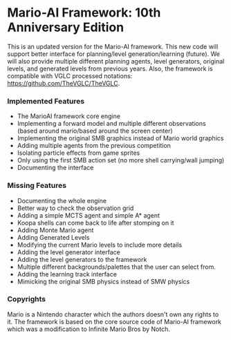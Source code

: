 # Mario-AI Framework: 10th Anniversary Edition
This is an updated version for the Mario-AI framework. This new code will support better interface for planning/level generation/learning (future). We will also provide multiple different planning agents, level generators, original levels, and generated levels from previous years. Also, the framework is compatible with VGLC processed notations: https://github.com/TheVGLC/TheVGLC.

### Implemented Features
- The MarioAI framework core engine
- Implementing a forward model and multiple different observations (based around mario/based around the screen center)
- Implementing the original SMB graphics instead of Mario world graphics
- Adding multiple agents from the previous competition
- Isolating particle effects from game sprites
- Only using the first SMB action set (no more shell carrying/wall jumping)
- Documenting the interface

### Missing Features
- Documenting the whole engine
- Better way to check the observation grid
- Adding a simple MCTS agent and simple A* agent
- Koopa shells can come back to life after stomping on it
- Adding Monte Mario agent
- Adding Generated Levels
- Modifying the current Mario levels to include more details
- Adding the level generator interface
- Adding the level generators to the framework
- Multiple different backgrounds/palettes that the user can select from.
- Adding the learning track interface
- Mimicking the original SMB physics instead of SMW physics

### Copyrights
Mario is a Nintendo character which the authors doesn't own any rights to it. The framework is based on the core source code of Mario-AI framework which was a modification to Infinite Mario Bros by Notch.